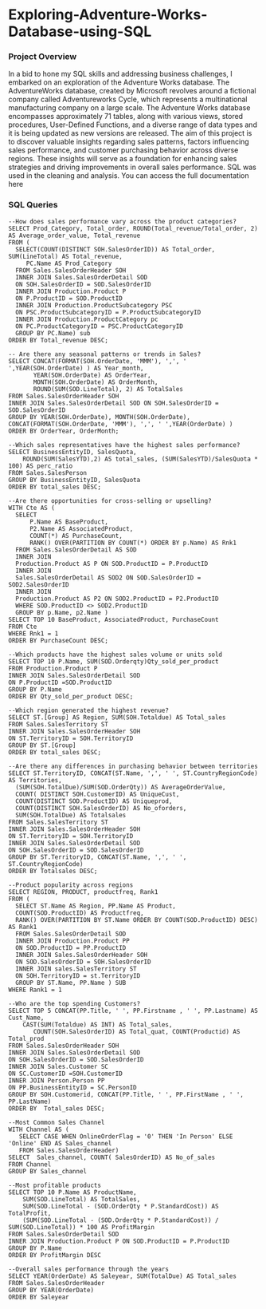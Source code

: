 # Exploring-Adventure-Works-Database-using-SQL

### Project Overview
In a bid to hone my SQL skills and addressing business challenges, I embarked on an exploration of the Adventure Works database. The AdventureWorks database, created by Microsoft revolves around a fictional company called Adventureworks Cycle, which represents a multinational manufacturing company on a large scale. The Adventure Works database encompasses approximately 71 tables, along with various views, stored procedures, User-Defined Functions, and a diverse range of data types and it is being updated as new versions are released.
The aim of this project is to discover valuable insights regarding sales patterns, factors influencing sales performance, and customer purchasing behavior across diverse regions. These insights will serve as a foundation for enhancing sales strategies and driving improvements in overall sales performance.
SQL was used in the cleaning and analysis. 
You can access the full documentation here

### SQL Queries
```
--How does sales performance vary across the product categories?
SELECT Prod_Category, Total_order, ROUND(Total_revenue/Total_order, 2) AS Average_order_value, Total_revenue 
FROM (
  SELECT(COUNT(DISTINCT SOH.SalesOrderID)) AS Total_order, SUM(LineTotal) AS Total_revenue,
     PC.Name AS Prod_Category
  FROM Sales.SalesOrderHeader SOH
  INNER JOIN Sales.SalesOrderDetail SOD
  ON SOH.SalesOrderID = SOD.SalesOrderID
  INNER JOIN Production.Product P
  ON P.ProductID = SOD.ProductID
  INNER JOIN Production.ProductSubcategory PSC 
  ON PSC.ProductSubcategoryID = P.ProductSubcategoryID
  INNER JOIN Production.ProductCategory pc 
  ON PC.ProductCategoryID = PSC.ProductCategoryID
  GROUP BY PC.Name) sub
ORDER BY Total_revenue DESC;

-- Are there any seasonal patterns or trends in Sales?
SELECT CONCAT(FORMAT(SOH.OrderDate, 'MMM'), ',', ' ',YEAR(SOH.OrderDate) ) AS Year_month,
       YEAR(SOH.OrderDate) AS OrderYear, 
       MONTH(SOH.OrderDate) AS OrderMonth,
       ROUND(SUM(SOD.LineTotal), 2) AS TotalSales
FROM Sales.SalesOrderHeader SOH
INNER JOIN Sales.SalesOrderDetail SOD ON SOH.SalesOrderID = SOD.SalesOrderID
GROUP BY YEAR(SOH.OrderDate), MONTH(SOH.OrderDate), CONCAT(FORMAT(SOH.OrderDate, 'MMM'), ',', ' ',YEAR(OrderDate) )
ORDER BY OrderYear, OrderMonth;

--Which sales representatives have the highest sales performance?
SELECT BusinessEntityID, SalesQuota, 
    ROUND(SUM(SalesYTD),2) AS total_sales, (SUM(SalesYTD)/SalesQuota * 100) AS perc_ratio
FROM Sales.SalesPerson
GROUP BY BusinessEntityID, SalesQuota
ORDER BY total_sales DESC;

--Are there opportunities for cross-selling or upselling?
WITH Cte AS (
  SELECT 
      P.Name AS BaseProduct,
      P2.Name AS AssociatedProduct,
      COUNT(*) AS PurchaseCount,
      RANK() OVER(PARTITION BY COUNT(*) ORDER BY p.Name) AS Rnk1
  FROM Sales.SalesOrderDetail AS SOD
  INNER JOIN
  Production.Product AS P ON SOD.ProductID = P.ProductID
  INNER JOIN
  Sales.SalesOrderDetail AS SOD2 ON SOD.SalesOrderID = SOD2.SalesOrderID
  INNER JOIN
  Production.Product AS P2 ON SOD2.ProductID = P2.ProductID
  WHERE SOD.ProductID <> SOD2.ProductID
  GROUP BY p.Name, p2.Name )
SELECT TOP 10 BaseProduct, AssociatedProduct, PurchaseCount
FROM Cte
WHERE Rnk1 = 1
ORDER BY PurchaseCount DESC;

--Which products have the highest sales volume or units sold
SELECT TOP 10 P.Name, SUM(SOD.Orderqty)Qty_sold_per_product
FROM Production.Product P
INNER JOIN Sales.SalesOrderDetail SOD
ON P.ProductID =SOD.ProductID
GROUP BY P.Name
ORDER BY Qty_sold_per_product DESC;

--Which region generated the highest revenue?
SELECT ST.[Group] AS Region, SUM(SOH.Totaldue) AS Total_sales
FROM Sales.SalesTerritory ST
INNER JOIN Sales.SalesOrderHeader SOH
ON ST.TerritoryID = SOH.TerritoryID
GROUP BY ST.[Group]
ORDER BY total_sales DESC;

--Are there any differences in purchasing behavior between territories
SELECT ST.TerritoryID, CONCAT(ST.Name, ',', ' ', ST.CountryRegionCode) AS Territories,
  (SUM(SOH.TotalDue)/SUM(SOD.OrderQty)) AS AverageOrderValue,
  COUNT( DISTINCT SOH.CustomerID) AS UniqueCust,
  COUNT(DISTINCT SOD.ProductID) AS Uniqueprod,
  COUNT(DISTINCT SOH.SalesOrderID) AS No_oforders,
  SUM(SOH.TotalDue) AS Totalsales
FROM Sales.SalesTerritory ST
INNER JOIN Sales.SalesOrderHeader SOH
ON ST.TerritoryID = SOH.TerritoryID
INNER JOIN Sales.SalesOrderDetail SOD
ON SOH.SalesOrderID = SOD.SalesOrderID
GROUP BY ST.TerritoryID, CONCAT(ST.Name, ',', ' ', ST.CountryRegionCode)
ORDER BY Totalsales DESC;

--Product popularity across regions
SELECT REGION, PRODUCT, productfreq, Rank1
FROM (
  SELECT ST.Name AS Region, PP.Name AS Product, 
  COUNT(SOD.ProductID) AS Productfreq, 
  RANK() OVER(PARTITION BY ST.Name ORDER BY COUNT(SOD.ProductID) DESC) AS Rank1
  FROM Sales.SalesOrderDetail SOD
  INNER JOIN Production.Product PP
  ON SOD.ProductID = PP.ProductID
  INNER JOIN Sales.SalesOrderHeader SOH
  ON SOD.SalesOrderID = SOH.SalesOrderID
  INNER JOIN sales.SalesTerritory ST
  ON SOH.TerritoryID = st.TerritoryID
  GROUP BY ST.Name, PP.Name ) SUB
WHERE Rank1 = 1

--Who are the top spending Customers?
SELECT TOP 5 CONCAT(PP.Title, ' ', PP.Firstname , ' ', PP.Lastname) AS Cust_Name, 
    CAST(SUM(Totaldue) AS INT) AS Total_sales,
       COUNT(SOH.SalesOrderID) AS Total_quat, COUNT(Productid) AS Total_prod
FROM Sales.SalesOrderHeader SOH
INNER JOIN Sales.SalesOrderDetail SOD
ON SOH.SalesOrderID = SOD.SalesOrderID
INNER JOIN Sales.Customer SC
ON SC.CustomerID =SOH.CustomerID
INNER JOIN Person.Person PP
ON PP.BusinessEntityID = SC.PersonID
GROUP BY SOH.Customerid, CONCAT(PP.Title, ' ', PP.FirstName , ' ', PP.LastName)
ORDER BY  Total_sales DESC;

--Most Common Sales Channel
WITH Channel AS (
   SELECT CASE WHEN OnlineOrderFlag = '0' THEN 'In Person' ELSE 'Online' END AS Sales_channel
   FROM Sales.SalesOrderHeader)
SELECT  Sales_channel, COUNT( SalesOrderID) AS No_of_sales
FROM Channel
GROUP BY Sales_channel

--Most profitable products
SELECT TOP 10 P.Name AS ProductName, 
    SUM(SOD.LineTotal) AS TotalSales, 
    SUM(SOD.LineTotal - (SOD.OrderQty * P.StandardCost)) AS TotalProfit,
    (SUM(SOD.LineTotal - (SOD.OrderQty * P.StandardCost)) / SUM(SOD.LineTotal)) * 100 AS ProfitMargin
FROM Sales.SalesOrderDetail SOD
INNER JOIN Production.Product P ON SOD.ProductID = P.ProductID
GROUP BY P.Name
ORDER BY ProfitMargin DESC

--Overall sales performance through the years
SELECT YEAR(OrderDate) AS Saleyear, SUM(TotalDue) AS Total_sales
FROM Sales.SalesOrderHeader
GROUP BY YEAR(OrderDate)
ORDER BY Saleyear
```
